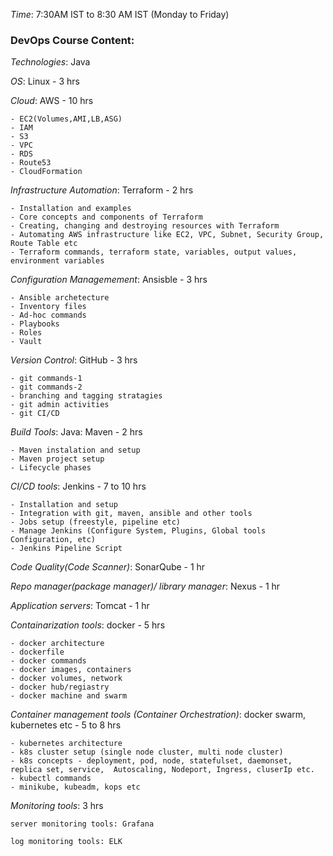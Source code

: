 *Time*: 7:30AM IST to 8:30 AM IST (Monday to Friday)

### DevOps Course Content:

*Technologies*: Java

*OS*: Linux - 3 hrs

*Cloud*: AWS - 10 hrs

	- EC2(Volumes,AMI,LB,ASG)
	- IAM
	- S3
	- VPC
	- RDS
	- Route53
	- CloudFormation

*Infrastructure Automation*: Terraform - 2 hrs
	
	- Installation and examples
	- Core concepts and components of Terraform
	- Creating, changing and destroying resources with Terraform
	- Automating AWS infrastructure like EC2, VPC, Subnet, Security Group, Route Table etc
	- Terraform commands, terraform state, variables, output values, environment variables

*Configuration Managemement*: Ansisble - 3 hrs

	- Ansible archetecture
	- Inventory files
	- Ad-hoc commands
	- Playbooks
	- Roles
	- Vault

*Version Control*: GitHub - 3 hrs

	- git commands-1
	- git commands-2
	- branching and tagging stratagies
	- git admin activities
	- git CI/CD

*Build Tools*: Java: Maven - 2 hrs

	- Maven instalation and setup
	- Maven project setup
	- Lifecycle phases

*CI/CD tools*: Jenkins - 7 to 10 hrs

	- Installation and setup
	- Integration with git, maven, ansible and other tools
	- Jobs setup (freestyle, pipeline etc)
	- Manage Jenkins (Configure System, Plugins, Global tools Configuration, etc)
	- Jenkins Pipeline Script

*Code Quality(Code Scanner)*: SonarQube - 1 hr

*Repo manager(package manager)/ library manager*: Nexus - 1 hr

*Application servers*: Tomcat - 1 hr

*Containarization tools*: docker - 5 hrs

	- docker architecture
	- dockerfile
	- docker commands
	- docker images, containers
	- docker volumes, network
	- docker hub/regiastry
	- docker machine and swarm

*Container management tools (Container Orchestration)*: docker swarm, kubernetes etc - 5 to 8 hrs

	- kubernetes architecture
	- k8s cluster setup (single node cluster, multi node cluster)
	- k8s concepts - deployment, pod, node, statefulset, daemonset, replica set, service,  Autoscaling, Nodeport, Ingress, cluserIp etc.
	- kubectl commands
	- minikube, kubeadm, kops etc

*Monitoring tools*: 3 hrs

	server monitoring tools: Grafana 

	log monitoring tools: ELK
